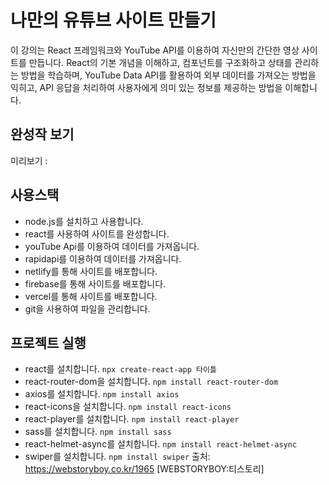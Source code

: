 # 나만의 유튜브 사이트 만들기

이 강의는 React 프레임워크와 YouTube API를 이용하여 자신만의 간단한 영상 사이트를 만듭니다. React의 기본 개념을 이해하고, 컴포넌트를 구조화하고 상태를 관리하는 방법을 학습하며,
YouTube Data API를 활용하여 외부 데이터를 가져오는 방법을 익히고, API 응답을 처리하여 사용자에게 의미 있는 정보를 제공하는 방법을 이해합니다.

## 완성작 보기

미리보기 :

## 사용스택

-   node.js를 설치하고 사용합니다.
-   react를 사용하여 사이트를 완성합니다.
-   youTube Api를 이용하여 데이터를 가져옵니다.
-   rapidapi를 이용하여 데이터를 가져옵니다.
-   netlify를 통해 사이트를 배포합니다.
-   firebase를 통해 사이트를 배포합니다.
-   vercel를 통해 사이트를 배포합니다.
-   git을 사용하여 파일을 관리합니다.

## 프로젝트 실행

-   react를 설치합니다. `npx create-react-app 타이틀`
-   react-router-dom을 설치합니다. `npm install react-router-dom`
-   axios를 설치합니다. `npm install axios`
-   react-icons을 설치합니다. `npm install react-icons`
-   react-player를 설치합니다. `npm install react-player`
-   sass를 설치합니다. `npm install sass`
-   react-helmet-async를 설치합니다. `npm install react-helmet-async`
-   swiper를 설치합니다. `npm install swiper`
    출처: https://webstoryboy.co.kr/1965 [WEBSTORYBOY:티스토리]
